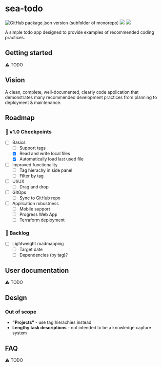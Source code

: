 # sea-todo

![GitHub package.json version (subfolder of monorepo)](https://img.shields.io/github/package-json/v/raiment-studios/monorepo?filename=source%2Fprojects%2Fsea%2Fapps%2Fsea-todo%2Fpackage.json)
![](https://img.shields.io/badge/license-MIT-039)
[![](https://img.shields.io/badge/feedback-welcome!-1a6)](https://github.com/raiment-studios/monorepo/discussions)

A simple todo app designed to provide examples of recommended coding practices.

## Getting started

⚠️ TODO

## Vision

A clean, complete, well-documented, clearly code application that demonstrates many recommended development practices from planning to deployment & maintenance.

## Roadmap

### 🏁 v1.0 Checkpoints

-   [ ] Basics
    -   [ ] Support tags
    -   [x] Read and write local files
    -   [x] Automatically load last used file   
-   [ ] Improved functionality
    -   [ ] Tag hierachy in side panel
    -   [ ] Filter by tag
-   [ ] UI/UX
    -   [ ] Drag and drop
-   [ ] GitOps
    -   [ ] Sync to GitHub repo
-   [ ] Application robustness
    -   [ ] Mobile support
    -   [ ] Progress Web App
    -   [ ] Terraform deployment

### 🎄 Backlog

-   [ ] Lightweight roadmapping
    -   [ ] Target date
    -   [ ] Dependencies (by tag)?

## User documentation

⚠️ TODO

## Design

### Out of scope

-   **"Projects"** - use tag hierachies instead
-   **Lengthy task descriptions** - not intended to be a knowledge capture system

## FAQ

⚠️ TODO
